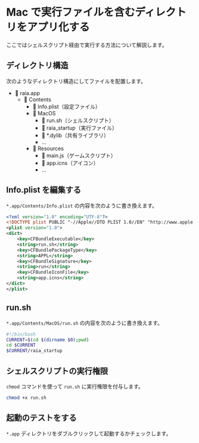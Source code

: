 # Mac で実行ファイルを含むディレクトリをアプリ化する

ここではシェルスクリプト経由で実行する方法について解説します。

## ディレクトリ構造

次のようなディレクトリ構造にしてファイルを配置します。

- 📁 raia.app
  - 📁 Contents
    - 📄 Info.plist（設定ファイル）
    - 📁 MacOS
      - 📄 run.sh（シェルスクリプト）
      - 📄 raia_startup（実行ファイル）
      - 📄 *.dylib（共有ライブラリ）
      - ...
    - 📁 Resources
      - 📄 main.js（ゲームスクリプト）
      - 📄 app.icns（アイコン）
      - ...

## Info.plist を編集する

`*.app/Contents/Info.plist` の内容を次のように書き換えます。

```xml
<?xml version="1.0" encoding="UTF-8"?>
<!DOCTYPE plist PUBLIC "-//Apple//DTD PLIST 1.0//EN" "http://www.apple.com/DTDs/PropertyList-1.0.dtd">
<plist version="1.0">
<dict>
    <key>CFBundleExecutable</key>
    <string>run.sh</string>
    <key>CFBundlePackageType</key>
    <string>APPL</string>
    <key>CFBundleSignature</key>
    <string>run</string>
    <key>CFBundleIconFile</key>
    <string>app.icns</string>
</dict>
</plist>
```

## run.sh

`*.app/Contents/MacOS/run.sh` の内容を次のように書き換えます。

```sh
#!/bin/bash
CURRENT=$(cd $(dirname $0);pwd)
cd $CURRENT
$CURRENT/raia_startup
```

## シェルスクリプトの実行権限

`chmod` コマンドを使って `run.sh` に実行権限を付与します。

```sh
chmod +x run.sh
```

## 起動のテストをする

`*.app` ディレクトリをダブルクリックして起動するかチェックします。